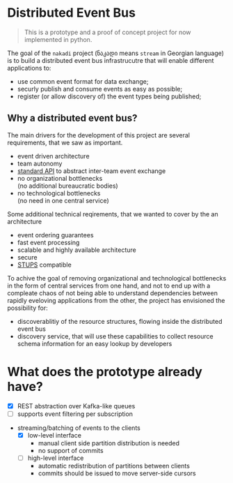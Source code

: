 Distributed Event Bus
=====================

> This is a prototype and a proof of concept project for now implemented in python.

The goal of the `nakadi` project (ნაკადი means `stream` in Georgian language) is to build a distributed event bus infrastrucutre that will enable different applications to:

* use common event format for data exchange;
* securly publish and consume events as easy as possible;
* register (or allow discovery of) the event types being published;

Why a distributed event bus?
----------------------------

The main drivers for the development of this project are several requirements, that we saw as important.

* event driven architecture
* team autonomy
* [standard API](/swagger.yaml) to abstract inter-team event exchange
* no organizational bottlenecks  
  (no additional bureaucratic bodies)
* no technological bottlenecks  
  (no need in one central service)

Some additional technical reqirements, that we wanted to cover by the an architecture 

* event ordering guarantees
* fast event processing
* scalable and highly available architecture
* secure
* [STUPS](https://stups.io/) compatible

To achive the goal of removing organizational and technological bottlenecks in the form of central services from one hand, 
and not to end up with a compleate chaos of not being able to understand dependencies between rapidly eveloving applications from the other, the project has envisioned the possibility for:

* discoverablitiy of the resource structures, flowing inside the distributed event bus
* discovery service, that will use these capabilities to collect resource schema information for an easy lookup by developers

What does the prototype already have?
=====================================

* [x] REST abstraction over Kafka-like queues
* [ ] supports event filtering per subscription
* streaming/batching of events to the clients
  * [x] low-level interface
    * manual client side partition distribution is needed
    * no support of commits
  * [ ] high-level interface
    * automatic redistribution of partitions between clients
    * commits should be issued to move server-side cursors
